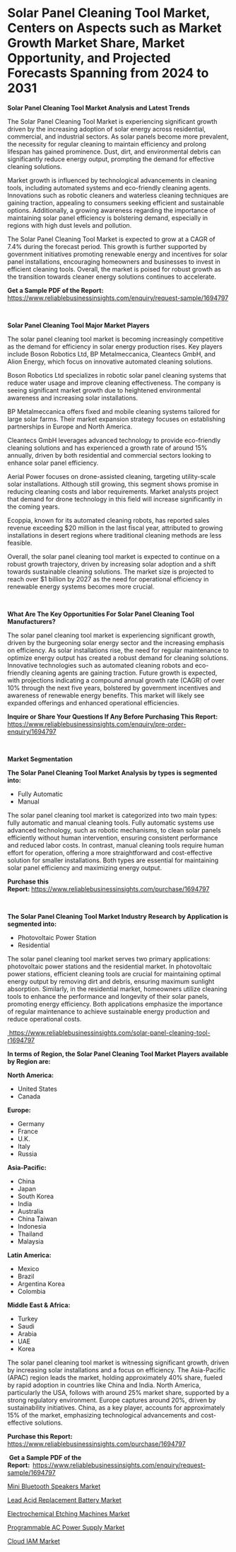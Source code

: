 <p><h1>Solar Panel Cleaning Tool Market, Centers on Aspects such as Market Growth Market Share, Market Opportunity, and Projected Forecasts Spanning from 2024 to 2031</h1></p><p><strong>Solar Panel Cleaning Tool Market Analysis and Latest Trends</strong></p>
<p><p>The Solar Panel Cleaning Tool Market is experiencing significant growth driven by the increasing adoption of solar energy across residential, commercial, and industrial sectors. As solar panels become more prevalent, the necessity for regular cleaning to maintain efficiency and prolong lifespan has gained prominence. Dust, dirt, and environmental debris can significantly reduce energy output, prompting the demand for effective cleaning solutions.</p><p>Market growth is influenced by technological advancements in cleaning tools, including automated systems and eco-friendly cleaning agents. Innovations such as robotic cleaners and waterless cleaning techniques are gaining traction, appealing to consumers seeking efficient and sustainable options. Additionally, a growing awareness regarding the importance of maintaining solar panel efficiency is bolstering demand, especially in regions with high dust levels and pollution.</p><p>The Solar Panel Cleaning Tool Market is expected to grow at a CAGR of 7.4% during the forecast period. This growth is further supported by government initiatives promoting renewable energy and incentives for solar panel installations, encouraging homeowners and businesses to invest in efficient cleaning tools. Overall, the market is poised for robust growth as the transition towards cleaner energy solutions continues to accelerate.</p></p>
<p><strong>Get a Sample PDF of the Report:&nbsp;</strong> <a href="https://www.reliablebusinessinsights.com/enquiry/request-sample/1694797?utm_campaign=84&utm_medium=2&utm_source=Github&utm_content=ia&utm_term=06102024&utm_id=solar-panel-cleaning-tool">https://www.reliablebusinessinsights.com/enquiry/request-sample/1694797</a></p>
<p>&nbsp;</p>
<p><strong>Solar Panel Cleaning Tool Major Market Players</strong></p>
<p><p>The solar panel cleaning tool market is becoming increasingly competitive as the demand for efficiency in solar energy production rises. Key players include Boson Robotics Ltd, BP Metalmeccanica, Cleantecs GmbH, and Alion Energy, which focus on innovative automated cleaning solutions. </p><p>Boson Robotics Ltd specializes in robotic solar panel cleaning systems that reduce water usage and improve cleaning effectiveness. The company is seeing significant market growth due to heightened environmental awareness and increasing solar installations. </p><p>BP Metalmeccanica offers fixed and mobile cleaning systems tailored for large solar farms. Their market expansion strategy focuses on establishing partnerships in Europe and North America.</p><p>Cleantecs GmbH leverages advanced technology to provide eco-friendly cleaning solutions and has experienced a growth rate of around 15% annually, driven by both residential and commercial sectors looking to enhance solar panel efficiency.</p><p>Aerial Power focuses on drone-assisted cleaning, targeting utility-scale solar installations. Although still growing, this segment shows promise in reducing cleaning costs and labor requirements. Market analysts project that demand for drone technology in this field will increase significantly in the coming years.</p><p>Ecoppia, known for its automated cleaning robots, has reported sales revenue exceeding $20 million in the last fiscal year, attributed to growing installations in desert regions where traditional cleaning methods are less feasible. </p><p>Overall, the solar panel cleaning tool market is expected to continue on a robust growth trajectory, driven by increasing solar adoption and a shift towards sustainable cleaning solutions. The market size is projected to reach over $1 billion by 2027 as the need for operational efficiency in renewable energy systems becomes more crucial.</p></p>
<p>&nbsp;</p>
<p><strong>What Are The Key Opportunities For Solar Panel Cleaning Tool Manufacturers?</strong></p>
<p><p>The solar panel cleaning tool market is experiencing significant growth, driven by the burgeoning solar energy sector and the increasing emphasis on efficiency. As solar installations rise, the need for regular maintenance to optimize energy output has created a robust demand for cleaning solutions. Innovative technologies such as automated cleaning robots and eco-friendly cleaning agents are gaining traction. Future growth is expected, with projections indicating a compound annual growth rate (CAGR) of over 10% through the next five years, bolstered by government incentives and awareness of renewable energy benefits. This market will likely see expanded offerings and enhanced operational efficiencies.</p></p>
<p><strong>Inquire or Share Your Questions If Any Before Purchasing This Report:</strong> <a href="https://www.reliablebusinessinsights.com/enquiry/pre-order-enquiry/1694797?utm_campaign=84&utm_medium=2&utm_source=Github&utm_content=ia&utm_term=06102024&utm_id=solar-panel-cleaning-tool">https://www.reliablebusinessinsights.com/enquiry/pre-order-enquiry/1694797</a></p>
<p>&nbsp;</p>
<p><strong>Market Segmentation</strong></p>
<p><strong>The Solar Panel Cleaning Tool Market Analysis by types is segmented into:</strong></p>
<p><ul><li>Fully Automatic</li><li>Manual</li></ul></p>
<p><p>The solar panel cleaning tool market is categorized into two main types: fully automatic and manual cleaning tools. Fully automatic systems use advanced technology, such as robotic mechanisms, to clean solar panels efficiently without human intervention, ensuring consistent performance and reduced labor costs. In contrast, manual cleaning tools require human effort for operation, offering a more straightforward and cost-effective solution for smaller installations. Both types are essential for maintaining solar panel efficiency and maximizing energy output.</p></p>
<p><strong>Purchase this Report:&nbsp;</strong><a href="https://www.reliablebusinessinsights.com/purchase/1694797?utm_campaign=84&utm_medium=2&utm_source=Github&utm_content=ia&utm_term=06102024&utm_id=solar-panel-cleaning-tool">https://www.reliablebusinessinsights.com/purchase/1694797</a></p>
<p>&nbsp;</p>
<p><strong>The Solar Panel Cleaning Tool Market Industry Research by Application is segmented into:</strong></p>
<p><ul><li>Photovoltaic Power Station</li><li>Residential</li></ul></p>
<p><p>The solar panel cleaning tool market serves two primary applications: photovoltaic power stations and the residential market. In photovoltaic power stations, efficient cleaning tools are crucial for maintaining optimal energy output by removing dirt and debris, ensuring maximum sunlight absorption. Similarly, in the residential market, homeowners utilize cleaning tools to enhance the performance and longevity of their solar panels, promoting energy efficiency. Both applications emphasize the importance of regular maintenance to achieve sustainable energy production and reduce operational costs.</p></p>
<p><a href="https://www.reliablebusinessinsights.com/solar-panel-cleaning-tool-r1694797?utm_campaign=84&utm_medium=2&utm_source=Github&utm_content=ia&utm_term=06102024&utm_id=solar-panel-cleaning-tool">&nbsp;https://www.reliablebusinessinsights.com/solar-panel-cleaning-tool-r1694797</a></p>
<p><strong>In terms of Region, the Solar Panel Cleaning Tool Market Players available by Region are:</strong></p>
<p>
    <p> <strong> North America: </strong>
        <ul>
            <li>United States</li>
            <li>Canada</li>
        </ul>
        </p> 
    <p> <strong> Europe: </strong>
        <ul>
            <li>Germany</li>
            <li>France</li>
            <li>U.K.</li>
            <li>Italy</li>
            <li>Russia</li>
        </ul>
        </p> 
    <p> <strong> Asia-Pacific: </strong>
        <ul>
            <li>China</li>
            <li>Japan</li>
            <li>South Korea</li>
            <li>India</li>
            <li>Australia</li>
            <li>China Taiwan</li>
            <li>Indonesia</li>
            <li>Thailand</li>
            <li>Malaysia</li>
        </ul>
        </p> 
    <p> <strong> Latin America: </strong>
        <ul>
            <li>Mexico</li>
            <li>Brazil</li>
            <li>Argentina Korea</li>
            <li>Colombia</li>
        </ul>
        </p> 
    <p> <strong> Middle East & Africa: </strong>
        <ul>
            <li>Turkey</li>
            <li>Saudi</li>
            <li>Arabia</li>
            <li>UAE</li>
            <li>Korea</li>
        </ul>
    </p>
    </p>
<p><p>The solar panel cleaning tool market is witnessing significant growth, driven by increasing solar installations and a focus on efficiency. The Asia-Pacific (APAC) region leads the market, holding approximately 40% share, fueled by rapid adoption in countries like China and India. North America, particularly the USA, follows with around 25% market share, supported by a strong regulatory environment. Europe captures around 20%, driven by sustainability initiatives. China, as a key player, accounts for approximately 15% of the market, emphasizing technological advancements and cost-effective solutions.</p></p>
<p><strong>Purchase this Report: </strong><a href="https://www.reliablebusinessinsights.com/purchase/1694797?utm_campaign=84&utm_medium=2&utm_source=Github&utm_content=ia&utm_term=06102024&utm_id=solar-panel-cleaning-tool">https://www.reliablebusinessinsights.com/purchase/1694797</a></p>
<p>&nbsp;<strong>Get a Sample PDF of the Report:&nbsp;&nbsp;</strong><a href="https://www.reliablebusinessinsights.com/enquiry/request-sample/1694797?utm_campaign=84&utm_medium=2&utm_source=Github&utm_content=ia&utm_term=06102024&utm_id=solar-panel-cleaning-tool">https://www.reliablebusinessinsights.com/enquiry/request-sample/1694797</a></p>
<p><strong></strong></p>
<p><p><a href="https://github.com/GRUBBSCHARLES/Market-Research-Report-List-1/blob/main/mini-bluetooth-speakers-market.md?utm_campaign=84&utm_medium=2&utm_source=Github&utm_content=ia&utm_term=06102024&utm_id=solar-panel-cleaning-tool">Mini Bluetooth Speakers Market</a></p><p><a href="https://issuu.com/reportprime-2/docs/lead-acid-replacement-battery-marke_d6e8d8f58f87b3?utm_campaign=84&utm_medium=2&utm_source=Github&utm_content=ia&utm_term=06102024&utm_id=solar-panel-cleaning-tool">Lead Acid Replacement Battery Market</a></p><p><a href="https://github.com/HaroldWalker405/Market-Research-Report-List-1/blob/main/electrochemical-etching-machines-market.md?utm_campaign=84&utm_medium=2&utm_source=Github&utm_content=ia&utm_term=06102024&utm_id=solar-panel-cleaning-tool">Electrochemical Etching Machines Market</a></p><p><a href="https://issuu.com/reportprime-2/docs/programmable-ac-power-supply-market_28e6facf37cda8?utm_campaign=84&utm_medium=2&utm_source=Github&utm_content=ia&utm_term=06102024&utm_id=solar-panel-cleaning-tool">Programmable AC Power Supply Market</a></p><p><a href="https://www.linkedin.com/pulse/global-cloud-iam-market-opportunities-challenges2024--il7ke?utm_campaign=84&utm_medium=2&utm_source=Github&utm_content=ia&utm_term=06102024&utm_id=solar-panel-cleaning-tool">Cloud IAM Market</a></p></p>